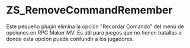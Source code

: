 # ZS_RemoveCommandRemember
Este pequeño plugin elimina la opción "Recordar Comando" del menú de opciones en RPG Maker MV. Es útil para juegos que no tienen batallas o donde esta opción puede confundir a los jugadores.
